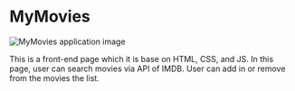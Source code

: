 # MyMovies

<image src="https://github.com/mkoohaki/MyMovies/blob/master/mymovies.JPG?raw=true" alt="MyMovies application image">

This is a front-end page which it is base on HTML, CSS, and JS. In this page, user can search movies via API of IMDB. User can add in or remove from the movies the list.
